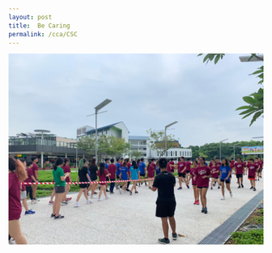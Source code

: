```yaml
---
layout: post
title:  Be Caring
permalink: /cca/CSC
---
```

![Be Caring](/images/CSC_1.jpeg "Be Caring")
